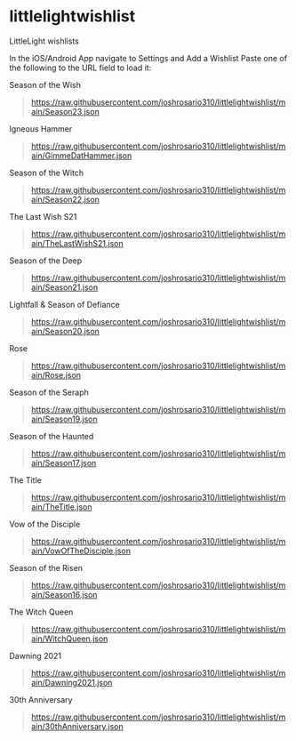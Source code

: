 # littlelightwishlist
LittleLight wishlists

In the iOS/Android App navigate to Settings and Add a Wishlist
Paste one of the following to the URL field to load it:

Season of the Wish
> https://raw.githubusercontent.com/joshrosario310/littlelightwishlist/main/Season23.json

Igneous Hammer
> https://raw.githubusercontent.com/joshrosario310/littlelightwishlist/main/GimmeDatHammer.json

Season of the Witch
> https://raw.githubusercontent.com/joshrosario310/littlelightwishlist/main/Season22.json

The Last Wish S21
> https://raw.githubusercontent.com/joshrosario310/littlelightwishlist/main/TheLastWishS21.json

Season of the Deep
> https://raw.githubusercontent.com/joshrosario310/littlelightwishlist/main/Season21.json

Lightfall & Season of Defiance
> https://raw.githubusercontent.com/joshrosario310/littlelightwishlist/main/Season20.json

Rose
> https://raw.githubusercontent.com/joshrosario310/littlelightwishlist/main/Rose.json

Season of the Seraph
> https://raw.githubusercontent.com/joshrosario310/littlelightwishlist/main/Season19.json

Season of the Haunted
> https://raw.githubusercontent.com/joshrosario310/littlelightwishlist/main/Season17.json

The Title
> https://raw.githubusercontent.com/joshrosario310/littlelightwishlist/main/TheTitle.json

Vow of the Disciple
> https://raw.githubusercontent.com/joshrosario310/littlelightwishlist/main/VowOfTheDisciple.json

Season of the Risen
> https://raw.githubusercontent.com/joshrosario310/littlelightwishlist/main/Season16.json

The Witch Queen
> https://raw.githubusercontent.com/joshrosario310/littlelightwishlist/main/WitchQueen.json

Dawning 2021
> https://raw.githubusercontent.com/joshrosario310/littlelightwishlist/main/Dawning2021.json

30th Anniversary
> https://raw.githubusercontent.com/joshrosario310/littlelightwishlist/main/30thAnniversary.json
